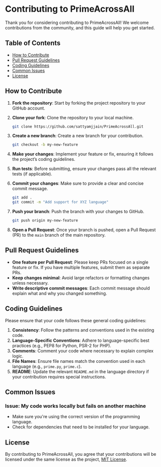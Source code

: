 
# Contributing to PrimeAcrossAll

Thank you for considering contributing to PrimeAcrossAll! We welcome contributions from the community, and this guide will help you get started.

## Table of Contents

- [How to Contribute](#how-to-contribute)
- [Pull Request Guidelines](#pull-request-guidelines)
- [Coding Guidelines](#coding-guidelines)
- [Common Issues](#common-issues)
- [License](#license)

## How to Contribute

1. **Fork the repository**: Start by forking the project repository to your GitHub account.
2. **Clone your fork**: Clone the repository to your local machine.

   ```bash
   git clone https://github.com/sattyamjjain/PrimeAcrossAll.git
   ```

3. **Create a new branch**: Create a new branch for your contribution.

   ```bash
   git checkout -b my-new-feature
   ```

4. **Make your changes**: Implement your feature or fix, ensuring it follows the project’s coding guidelines.
5. **Run tests**: Before submitting, ensure your changes pass all the relevant tests (if applicable).
6. **Commit your changes**: Make sure to provide a clear and concise commit message.

   ```bash
   git add .
   git commit -m "Add support for XYZ language"
   ```

7. **Push your branch**: Push the branch with your changes to GitHub.

   ```bash
   git push origin my-new-feature
   ```

8. **Open a Pull Request**: Once your branch is pushed, open a Pull Request (PR) to the `main` branch of the main repository.

## Pull Request Guidelines

- **One feature per Pull Request**: Please keep PRs focused on a single feature or fix. If you have multiple features, submit them as separate PRs.
- **Keep changes minimal**: Avoid large refactors or formatting changes unless necessary.
- **Write descriptive commit messages**: Each commit message should explain what and why you changed something.

## Coding Guidelines

Please ensure that your code follows these general coding guidelines:

1. **Consistency**: Follow the patterns and conventions used in the existing code.
2. **Language-Specific Conventions**: Adhere to language-specific best practices (e.g., PEP8 for Python, PSR-2 for PHP).
3. **Comments**: Comment your code where necessary to explain complex logic.
4. **File Names**: Ensure file names match the convention used in each language (e.g., `prime.py`, `prime.c`).
5. **README**: Update the relevant `README.md` in the language directory if your contribution requires special instructions.

## Common Issues

### Issue: My code works locally but fails on another machine

- Make sure you're using the correct version of the programming language.
- Check for dependencies that need to be installed for your language.

## License

By contributing to PrimeAcrossAll, you agree that your contributions will be licensed under the same license as the project, [MIT License](LICENSE.md).
